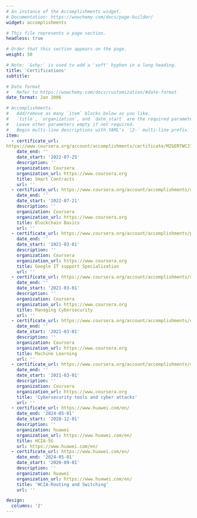 ```yaml
---
# An instance of the Accomplishments widget.
# Documentation: https://wowchemy.com/docs/page-builder/
widget: accomplishments

# This file represents a page section.
headless: true

# Order that this section appears on the page.
weight: 50

# Note: `&shy;` is used to add a 'soft' hyphen in a long heading.
title: 'Certifications'
subtitle:

# Date format
#   Refer to https://wowchemy.com/docs/customization/#date-format
date_format: Jan 2006

# Accomplishments.
#   Add/remove as many `item` blocks below as you like.
#   `title`, `organization`, and `date_start` are the required parameters.
#   Leave other parameters empty if not required.
#   Begin multi-line descriptions with YAML's `|2-` multi-line prefix.
item:
  - certificate_url: 
https://www.coursera.org/account/accomplishments/certificate/MZGERTWCJ7KU
    date_end: ''
    date_start: '2022-07-25'
    description: ''
    organization: Coursera
    organization_url: https://www.coursera.org
    title: Smart Contracts
    url: ''
  - certificate_url: https://www.coursera.org/account/accomplishments/certificate/4Z48363WHYRV
    date_end: ''
    date_start: '2022-07-21'
    description: ''
    organization: Coursera
    organization_url: https://www.coursera.org
    title: Blockchain Basics
    url: ''
  - certificate_url: https://www.coursera.org/account/accomplishments/professional-cert/UPX9JFX3GXFL
    date_end: ''
    date_start: '2021-03-01'
    description: ''
    organization: Coursera
    organization_url: https://www.coursera.org
    title: Google IT support Specialization
    url: ''
  - certificate_url: https://www.coursera.org/account/accomplishments/specialization/certificate/KY45QP5Q7RH2
    date_end: ''
    date_start: '2021-03-01'
    description: ''
    organization: Coursera
    organization_url: https://www.coursera.org
    title: Managing Cybersecurity
    url: ''
  - certificate_url: https://www.coursera.org/account/accomplishments/certificate/5QGD9VQC64U7
    date_end: ''
    date_start: '2021-03-01'
    description: ''
    organization: Coursera
    organization_url: https://www.coursera.org
    title: Machine Learning
    url: ''
  - certificate_url: https://www.coursera.org/account/accomplishments/certificate/SGW2PY3WQP7R
    date_end: ''
    date_start: '2021-03-01'
    description: ''
    organization: Coursera
    organization_url: https://www.coursera.org
    title: 'Cybersecurity tools and cyber attacks' 
    url: ''
  - certificate_url: https://www.huawei.com/en/
    date_end: '2024-05-01'
    date_start: '2020-12-01'
    description: ''
    organization: huawei
    organization_url: https://www.huawei.com/en/
    title: HCIA-5G
    url: https://www.huawei.com/en/
  - certificate_url: https://www.huawei.com/en/
    date_end: '2024-05-01'
    date_start: '2020-09-01'
    description: ''
    organization: huawei
    organization_url: https://www.huawei.com/en/
    title: 'HCIA-Routing and Switching'
    url: ''

design:
  columns: '2'
---
```

